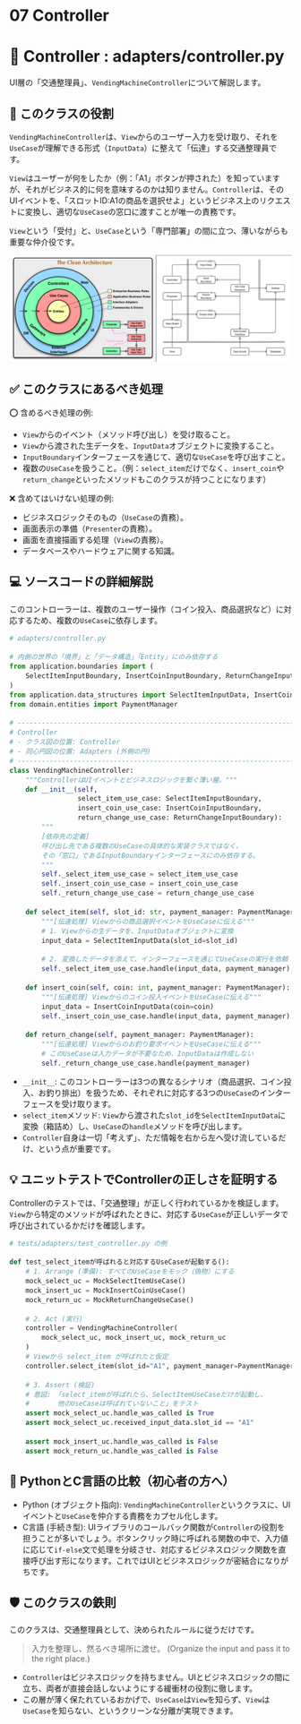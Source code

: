 # 07 Controller

# 🛂 Controller : adapters/controller.py

UI層の「交通整理員」、`VendingMachineController`について解説します。

## 🎯 このクラスの役割

`VendingMachineController`は、`View`からのユーザー入力を受け取り、それを`UseCase`が理解できる形式（`InputData`）に整えて「伝達」する交通整理員です。

`View`はユーザーが何をしたか（例：「A1」ボタンが押された）を知っていますが、それがビジネス的に何を意味するのかは知りません。`Controller`は、そのUIイベントを、「スロットID:A1の商品を選択せよ」というビジネス上のリクエストに変換し、適切な`UseCase`の窓口に渡すことが唯一の責務です。

`View`という「受付」と、`UseCase`という「専門部署」の間に立つ、薄いながらも重要な仲介役です。

![クリーンアーキテクチャ](../クリーンアーキテクチャ.png)

## ✅ このクラスにあるべき処理

⭕️ 含めるべき処理の例:

- `View`からのイベント（メソッド呼び出し）を受け取ること。
- `View`から渡された生データを、`InputData`オブジェクトに変換すること。
- `InputBoundary`インターフェースを通じて、適切な`UseCase`を呼び出すこと。
- 複数の`UseCase`を扱うこと。（例：`select_item`だけでなく、`insert_coin`や`return_change`といったメソッドもこのクラスが持つことになります）

❌ 含めてはいけない処理の例:

- ビジネスロジックそのもの（`UseCase`の責務）。
- 画面表示の準備（`Presenter`の責務）。
- 画面を直接描画する処理（`View`の責務）。
- データベースやハードウェアに関する知識。

## 💻 ソースコードの詳細解説

このコントローラーは、複数のユーザー操作（コイン投入、商品選択など）に対応するため、複数の`UseCase`に依存します。

```python
# adapters/controller.py

# 内側の世界の「境界」と「データ構造」「Entity」にのみ依存する
from application.boundaries import (
    SelectItemInputBoundary, InsertCoinInputBoundary, ReturnChangeInputBoundary
)
from application.data_structures import SelectItemInputData, InsertCoinInputData
from domain.entities import PaymentManager

# -----------------------------------------------------------------------------
# Controller
# - クラス図の位置: Controller
# - 同心円図の位置: Adapters (外側の円)
# -----------------------------------------------------------------------------
class VendingMachineController:
    """ControllerはUIイベントとビジネスロジックを繋ぐ薄い層。"""
    def __init__(self,
                 select_item_use_case: SelectItemInputBoundary,
                 insert_coin_use_case: InsertCoinInputBoundary,
                 return_change_use_case: ReturnChangeInputBoundary):
        """
        [依存先の定義]
        呼び出し先である複数のUseCaseの具体的な実装クラスではなく、
        その「窓口」であるInputBoundaryインターフェースにのみ依存する。
        """
        self._select_item_use_case = select_item_use_case
        self._insert_coin_use_case = insert_coin_use_case
        self._return_change_use_case = return_change_use_case

    def select_item(self, slot_id: str, payment_manager: PaymentManager):
        """[伝達処理] Viewからの商品選択イベントをUseCaseに伝える"""
        # 1. Viewからの生データを、InputDataオブジェクトに変換
        input_data = SelectItemInputData(slot_id=slot_id)

        # 2. 変換したデータを添えて、インターフェースを通じてUseCaseの実行を依頼
        self._select_item_use_case.handle(input_data, payment_manager)

    def insert_coin(self, coin: int, payment_manager: PaymentManager):
        """[伝達処理] Viewからのコイン投入イベントをUseCaseに伝える"""
        input_data = InsertCoinInputData(coin=coin)
        self._insert_coin_use_case.handle(input_data, payment_manager)

    def return_change(self, payment_manager: PaymentManager):
        """[伝達処理] Viewからのお釣り要求イベントをUseCaseに伝える"""
        # このUseCaseは入力データが不要なため、InputDataは作成しない
        self._return_change_use_case.handle(payment_manager)

```

- `__init__`: このコントローラーは3つの異なるシナリオ（商品選択、コイン投入、お釣り排出）を扱うため、それぞれに対応する3つの`UseCase`のインターフェースを受け取ります。
- `select_item`メソッド: `View`から渡された`slot_id`を`SelectItemInputData`に変換（箱詰め）し、`UseCase`の`handle`メソッドを呼び出します。
- `Controller`自身は一切「考えず」、ただ情報を右から左へ受け流しているだけ、という点が重要です。

## 💡 ユニットテストでControllerの正しさを証明する

Controllerのテストでは、「交通整理」が正しく行われているかを検証します。`View`から特定のメソッドが呼ばれたときに、対応する`UseCase`が正しいデータで呼び出されているかだけを確認します。

```python
# tests/adapters/test_controller.py の例

def test_select_itemが呼ばれると対応するUseCaseが起動する():
    # 1. Arrange (準備): すべてのUseCaseをモック（偽物）にする
    mock_select_uc = MockSelectItemUseCase()
    mock_insert_uc = MockInsertCoinUseCase()
    mock_return_uc = MockReturnChangeUseCase()

    # 2. Act (実行)
    controller = VendingMachineController(
        mock_select_uc, mock_insert_uc, mock_return_uc
    )
    # Viewから select_item が呼ばれたと仮定
    controller.select_item(slot_id="A1", payment_manager=PaymentManager())

    # 3. Assert (検証)
    # 意図: 「select_itemが呼ばれたら、SelectItemUseCaseだけが起動し、
    #       他のUseCaseは呼ばれていないこと」をテスト
    assert mock_select_uc.handle_was_called is True
    assert mock_select_uc.received_input_data.slot_id == "A1"

    assert mock_insert_uc.handle_was_called is False
    assert mock_return_uc.handle_was_called is False

```

## 🐍 PythonとC言語の比較（初心者の方へ）

- Python (オブジェクト指向): `VendingMachineController`というクラスに、UIイベントと`UseCase`を仲介する責務をカプセル化します。
- C言語 (手続き型): UIライブラリのコールバック関数が`Controller`の役割を担うことが多いでしょう。ボタンクリック時に呼ばれる関数の中で、入力値に応じて`if-else`文で処理を分岐させ、対応するビジネスロジック関数を直接呼び出す形になります。これではUIとビジネスロジックが密結合になりがちです。

## 🛡️ このクラスの鉄則

このクラスは、交通整理員として、決められたルールに従うだけです。

> 入力を整理し、然るべき場所に渡せ。 (Organize the input and pass it to the right place.)
> 
- `Controller`はビジネスロジックを持ちません。UIとビジネスロジックの間に立ち、両者が直接会話しないようにする緩衝材の役割に徹します。
- この層が薄く保たれているおかげで、`UseCase`は`View`を知らず、`View`は`UseCase`を知らない、というクリーンな分離が実現できます。